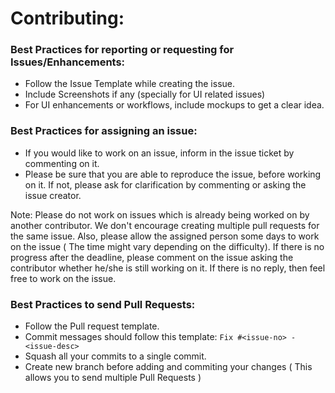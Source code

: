 # Contributing:

### Best Practices for reporting or requesting for Issues/Enhancements:
  - Follow the Issue Template while creating the issue.
  - Include Screenshots if any (specially for UI related issues)
  - For UI enhancements or workflows, include mockups to get a clear idea.

### Best Practices for assigning an issue:
- If you would like to work on an issue, inform in the issue ticket by commenting on it.
- Please be sure that you are able to reproduce the issue, before working on it. If not, please ask for clarification by commenting or asking the issue creator.

Note: Please do not work on issues which is already being worked on by another contributor. We don't encourage creating multiple pull requests for the same issue. Also, please allow the assigned person some days to work on the issue ( The time might vary depending on the difficulty). If there is no progress after the deadline, please comment on the issue asking the contributor whether he/she is still working on it. If there is no reply, then feel free to work on the issue.


### Best Practices to send Pull Requests:
  - Follow the Pull request template.
  - Commit messages should follow this template: `Fix #<issue-no> - <issue-desc>`
  - Squash all your commits to a single commit.
  - Create new branch before adding and commiting your changes ( This allows you to send multiple Pull Requests ) 
  